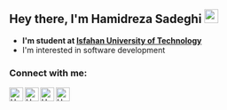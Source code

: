 ## Hey there, I'm Hamidreza Sadeghi  <img src="https://raw.githubusercontent.com/MartinHeinz/MartinHeinz/master/wave.gif" width="25px">

- **I'm student at [Isfahan University of Technology](https://iut.ac.ir)**
- I'm interested in software development 

### Connect with me:
[<img align="left" alt="Hamidsadeghi | Instagram" width="25px" src="https://cdn-icons-png.flaticon.com/128/1384/1384063.png" />](https://instagram.com/horr.hamid)
[<img align="left" alt="Hamidsadeghi | LinkedIn" width="25px" src="https://cdn-icons-png.flaticon.com/128/145/145807.png" />](https://www.linkedin.com/in/hamidrsadeghi)
[<img align="left" alt="Hamidsadeghi | Twitter" width="25px" src="https://cdn-icons-png.flaticon.com/128/145/145812.png" />](https://twitter.com/horr_hamid)
[<img align="left" alt="Hamidsadeghi | Gmail" width="25px" src="https://cdn-icons-png.flaticon.com/128/888/888853.png" />](xhamid0011@gmail.com)

